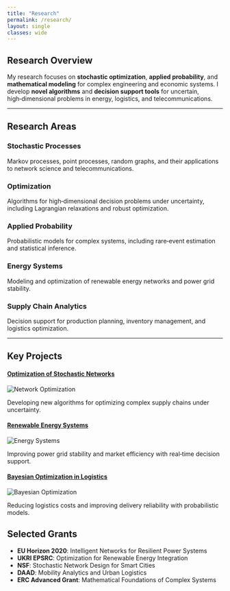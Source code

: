 ```yaml
---
title: "Research"
permalink: /research/
layout: single
classes: wide
---
```


## Research Overview

My research focuses on **stochastic optimization**, **applied probability**, and **mathematical modeling** for complex engineering and economic systems. I develop **novel algorithms** and **decision support tools** for uncertain, high‑dimensional problems in energy, logistics, and telecommunications.

---

## Research Areas

<div class="research-grid">
  <div class="research-card">
    <h3>Stochastic Processes</h3>
    <p>Markov processes, point processes, random graphs, and their applications to network science and telecommunications.</p>
  </div>

  <div class="research-card">
    <h3>Optimization</h3>
    <p>Algorithms for high‑dimensional decision problems under uncertainty, including Lagrangian relaxations and robust optimization.</p>
  </div>

  <div class="research-card">
    <h3>Applied Probability</h3>
    <p>Probabilistic models for complex systems, including rare‑event estimation and statistical inference.</p>
  </div>

  <div class="research-card">
    <h3>Energy Systems</h3>
    <p>Modeling and optimization of renewable energy networks and power grid stability.</p>
  </div>

  <div class="research-card">
    <h3>Supply Chain Analytics</h3>
    <p>Decision support for production planning, inventory management, and logistics optimization.</p>
  </div>
</div>

---

## Key Projects

<div class="project-grid">
  <div class="project-card">
    <h4><a href="https://link-to-paper.com">Optimization of Stochastic Networks</a></h4>
    <img src="/assets/images/stochastic-networks.png" alt="Network Optimization" />
    <p>Developing new algorithms for optimizing complex supply chains under uncertainty.</p>
  </div>

  <div class="project-card">
    <h4><a href="https://link-to-paper.com">Renewable Energy Systems</a></h4>
    <img src="/assets/images/renewable-energy.png" alt="Energy Systems" />
    <p>Improving power grid stability and market efficiency with real‑time decision support.</p>
  </div>

  <div class="project-card">
    <h4><a href="https://link-to-paper.com">Bayesian Optimization in Logistics</a></h4>
    <img src="/assets/images/bayesian-logistics.png" alt="Bayesian Optimization" />
    <p>Reducing logistics costs and improving delivery reliability with probabilistic models.</p>
  </div>
</div>



## Selected Grants

- **EU Horizon 2020**: Intelligent Networks for Resilient Power Systems  
- **UKRI EPSRC**: Optimization for Renewable Energy Integration  
- **NSF**: Stochastic Network Design for Smart Cities  
- **DAAD**: Mobility Analytics and Urban Logistics  
- **ERC Advanced Grant**: Mathematical Foundations of Complex Systems
